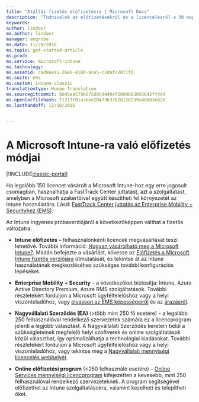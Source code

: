 ```yaml
---
title: "Átállás fizetős előfizetésre | Microsoft Docs"
description: "Tudnivalók az előfizetésekről és a licencelésről a 30 napos ingyenes Intune-próbaidőszak beállítása után."
keywords: 
author: lindavr
ms.author: lindavr
manager: angrobe
ms.date: 11/29/2016
ms.topic: get-started-article
ms.prod: 
ms.service: microsoft-intune
ms.technology: 
ms.assetid: cad9ae15-26e5-418d-8ce5-c2dafc2071f0
ms.suite: ems
ms.custom: intune-classic
translationtype: Human Translation
ms.sourcegitcommit: b6d5ea579b675d85d4404f289db83055642ffddd
ms.openlocfilehash: f121ff01a3eee20473637626128239c4d883e826
ms.lasthandoff: 12/10/2016


---
```


# <a name="ways-to-subscribe-to-microsoft-intune"></a>A Microsoft Intune-ra való előfizetés módjai

[!INCLUDE[classic-portal](../includes/classic-portal.md)]

Ha legalább 150 licencet vásárolt a Microsoft Intune-hoz egy erre jogosult csomagban, használhatja a FastTrack Center juttatást, azt a szolgáltatást, amelyben a Microsoft szakértőivel együtt készítheti fel környezetét az Intune használatára. Lásd: [FastTrack Center juttatás az Enterprise Mobility + Securityhez (EMS)](https://docs.microsoft.com/enterprise-mobility/Solutions/fasttrack-center-benefit-for-enterprise-mobility-suite-ems).

Az Intune ingyenes próbaverziójáról a következőképpen válthat a fizetős változatra:

-   **Intune előfizetés** – felhasználónkénti licencek megvásárlását teszi lehetővé. További információ: [Hogyan vásárolható meg a Microsoft Intune?](http://www.microsoft.com/en-us/server-cloud/products/microsoft-intune/Purchasing.aspx). Miután befejezte a vásárlást, kövesse az [Előfizetés a Microsoft Intune fizetős verziójára](/intune/get-started/start-with-a-paid-subscription-to-microsoft-intune) útmutatását, és tekintse át az Intune használatának megkezdéséhez szükséges további konfigurációs lépéseket.

-   **Enterprise Mobility + Security** – a következőket biztosítja: Intune, Azure Active Directory Premium, Azure RMS szolgáltatások. További részletekért forduljon a Microsoft ügyfélfelelőshöz vagy a helyi viszonteladóhoz, vagy [ olvasson az EMS képességeiről](https://www.microsoft.com/en-us/server-cloud/enterprise-mobility/overview.aspx) és az [árazásról](http://www.microsoft.com/en-us/server-cloud/products/enterprise-mobility-suite/Purchasing.aspx).

-   **Nagyvállalati Szerződés (EA)** (&gt;több mint 250 fő esetére) – a legalább 250 felhasználóval rendelkező szervezetek számára ez a licencprogram jelenti a legjobb választást. A Nagyvállalati Szerződés keretein belül a szükségleteinek megfelelő helyi szoftverek és online szolgáltatások közül választhat, így optimalizálhatja a technológiai kiadásokat. További részletekért forduljon a Microsoft ügyfélfelelőshöz vagy a helyi viszonteladóhoz, vagy tekintse meg a [Nagyvállalati mennyiségi licencelés webhelyét](http://www.microsoft.com/licensing/licensing-options/enterprise.aspx).

-   **Online előfizetési program** (&lt;250 felhasználó esetére) – [Online Services mennyiségi licencprogram](http://www.microsoft.com/licensing/online-services/default.aspx) kifejezetten a kevesebb, mint 250 felhasználóval rendelkező szervezeteknek. A program segítségével előfizethet az Intune szolgáltatásokra, valamint kezelheti és telepítheti őket.

